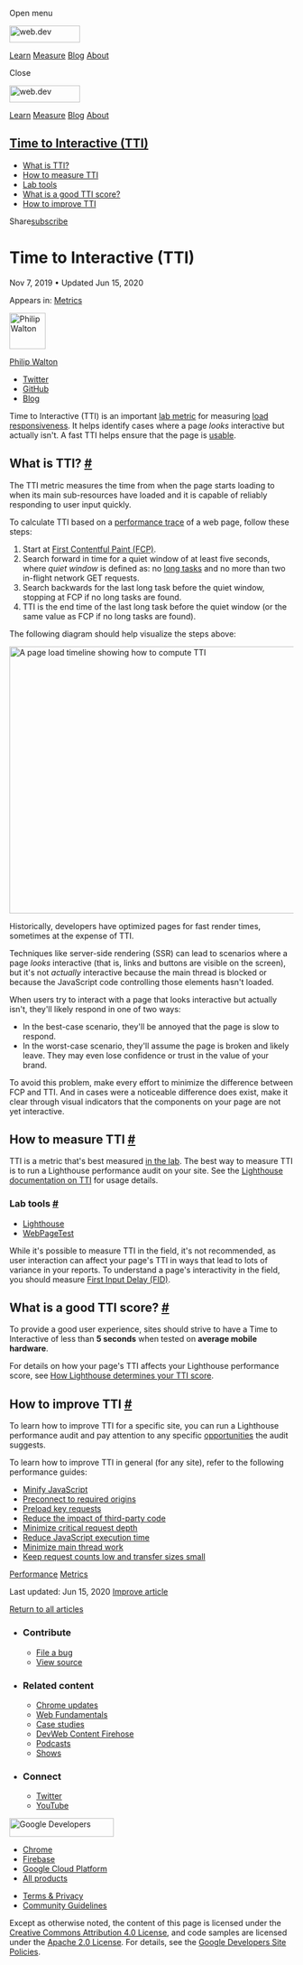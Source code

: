 <span class="w-tooltip w-tooltip--left">Open menu</span>

<a href="/" class="gc-analytics-event header-default__logo-link"><img src="/images/lockup.svg" alt="web.dev" class="header-default__logo" width="125" height="30" /></a>

<a href="/learn/" class="gc-analytics-event header-default__link">Learn</a> <a href="/measure/" class="gc-analytics-event header-default__link">Measure</a> <a href="/blog/" class="gc-analytics-event header-default__link">Blog</a> <a href="/about/" class="gc-analytics-event header-default__link">About</a>

<span class="w-tooltip">Close</span>

<a href="/" class="gc-analytics-event"><img src="/images/lockup.svg" alt="web.dev" class="drawer-default__logo" width="125" height="30" /></a>

<a href="/learn/" class="gc-analytics-event drawer-default__link">Learn</a> <a href="/measure/" class="gc-analytics-event drawer-default__link">Measure</a> <a href="/blog/" class="gc-analytics-event drawer-default__link">Blog</a> <a href="/about/" class="gc-analytics-event drawer-default__link">About</a>

<a href="#time-to-interactive-(tti)" class="w-toc__header--link">Time to Interactive (TTI)</a>
----------------------------------------------------------------------------------------------

-   [What is TTI?](#what-is-tti)
-   [How to measure TTI](#how-to-measure-tti)
-   [Lab tools](#lab-tools)
-   [What is a good TTI score?](#what-is-a-good-tti-score)
-   [How to improve TTI](#how-to-improve-tti)

Share<a href="/newsletter/" class="gc-analytics-event w-actions__fab w-actions__fab--subscribe"><span>subscribe</span></a>

Time to Interactive (TTI)
=========================

Nov 7, 2019 <span class="w-author__separator">•</span> Updated Jun 15, 2020

<span class="w-post-signpost__title">Appears in:</span> <a href="/metrics" class="w-post-signpost__link">Metrics</a>

[<img src="https://web-dev.imgix.net/image/admin/ovBM8MF9rYDxVVHUVlcG.jpg?auto=format&amp;fit=crop&amp;h=64&amp;w=64" alt="Philip Walton" class="w-author__image" sizes="(min-width: 64px) 64px, calc(100vw - 48px)" srcset="https://web-dev.imgix.net/image/admin/ovBM8MF9rYDxVVHUVlcG.jpg?fit=crop&amp;h=64&amp;w=64&amp;auto=format&amp;dpr=1&amp;q=75, https://web-dev.imgix.net/image/admin/ovBM8MF9rYDxVVHUVlcG.jpg?fit=crop&amp;h=64&amp;w=64&amp;auto=format&amp;dpr=2&amp;q=50 2x, https://web-dev.imgix.net/image/admin/ovBM8MF9rYDxVVHUVlcG.jpg?fit=crop&amp;h=64&amp;w=64&amp;auto=format&amp;dpr=3&amp;q=35 3x, https://web-dev.imgix.net/image/admin/ovBM8MF9rYDxVVHUVlcG.jpg?fit=crop&amp;h=64&amp;w=64&amp;auto=format&amp;dpr=4&amp;q=23 4x, https://web-dev.imgix.net/image/admin/ovBM8MF9rYDxVVHUVlcG.jpg?fit=crop&amp;h=64&amp;w=64&amp;auto=format&amp;dpr=5&amp;q=20 5x" width="64" height="64" />](/authors/philipwalton/)

<a href="/authors/philipwalton/" class="w-author__name-link">Philip Walton</a>

-   <a href="https://twitter.com/philwalton" class="w-author__link">Twitter</a>
-   <a href="https://github.com/philipwalton" class="w-author__link">GitHub</a>
-   <a href="https://philipwalton.com" class="w-author__link">Blog</a>

Time to Interactive (TTI) is an important [lab metric](/user-centric-performance-metrics/#in-the-lab) for measuring [load responsiveness](/user-centric-performance-metrics/#types-of-metrics). It helps identify cases where a page *looks* interactive but actually isn't. A fast TTI helps ensure that the page is [usable](/user-centric-performance-metrics/#questions).

What is TTI? <a href="#what-is-tti" class="w-headline-link">#</a>
-----------------------------------------------------------------

The TTI metric measures the time from when the page starts loading to when its main sub-resources have loaded and it is capable of reliably responding to user input quickly.

To calculate TTI based on a [performance trace](https://developers.google.com/web/tools/chrome-devtools/evaluate-performance/reference) of a web page, follow these steps:

1.  Start at [First Contentful Paint (FCP)](/fcp/).
2.  Search forward in time for a quiet window of at least five seconds, where *quiet window* is defined as: no [long tasks](/custom-metrics/#long-tasks-api) and no more than two in-flight network GET requests.
3.  Search backwards for the last long task before the quiet window, stopping at FCP if no long tasks are found.
4.  TTI is the end time of the last long task before the quiet window (or the same value as FCP if no long tasks are found).

The following diagram should help visualize the steps above:

[<img src="https://web-dev.imgix.net/image/admin/WZM0n4aXah67lEyZugOT.svg" alt="A page load timeline showing how to compute TTI" width="800" height="473" />](https://web-dev.imgix.net/image/admin/WZM0n4aXah67lEyZugOT.svg)

Historically, developers have optimized pages for fast render times, sometimes at the expense of TTI.

Techniques like server-side rendering (SSR) can lead to scenarios where a page *looks* interactive (that is, links and buttons are visible on the screen), but it's not *actually* interactive because the main thread is blocked or because the JavaScript code controlling those elements hasn't loaded.

When users try to interact with a page that looks interactive but actually isn't, they'll likely respond in one of two ways:

-   In the best-case scenario, they'll be annoyed that the page is slow to respond.
-   In the worst-case scenario, they'll assume the page is broken and likely leave. They may even lose confidence or trust in the value of your brand.

To avoid this problem, make every effort to minimize the difference between FCP and TTI. And in cases were a noticeable difference does exist, make it clear through visual indicators that the components on your page are not yet interactive.

How to measure TTI <a href="#how-to-measure-tti" class="w-headline-link">#</a>
------------------------------------------------------------------------------

TTI is a metric that's best measured [in the lab](/user-centric-performance-metrics/#in-the-lab). The best way to measure TTI is to run a Lighthouse performance audit on your site. See the [Lighthouse documentation on TTI](/interactive/) for usage details.

### Lab tools <a href="#lab-tools" class="w-headline-link">#</a>

-   [Lighthouse](https://developers.google.com/web/tools/lighthouse/)
-   [WebPageTest](https://www.webpagetest.org/)

While it's possible to measure TTI in the field, it's not recommended, as user interaction can affect your page's TTI in ways that lead to lots of variance in your reports. To understand a page's interactivity in the field, you should measure [First Input Delay (FID)](/fid/).

What is a good TTI score? <a href="#what-is-a-good-tti-score" class="w-headline-link">#</a>
-------------------------------------------------------------------------------------------

To provide a good user experience, sites should strive to have a Time to Interactive of less than **5 seconds** when tested on **average mobile hardware**.

For details on how your page's TTI affects your Lighthouse performance score, see [How Lighthouse determines your TTI score](/interactive/#how-lighthouse-determines-your-tti-score).

How to improve TTI <a href="#how-to-improve-tti" class="w-headline-link">#</a>
------------------------------------------------------------------------------

To learn how to improve TTI for a specific site, you can run a Lighthouse performance audit and pay attention to any specific [opportunities](/lighthouse-performance/#opportunities) the audit suggests.

To learn how to improve TTI in general (for any site), refer to the following performance guides:

-   [Minify JavaScript](/unminified-javascript/)
-   [Preconnect to required origins](/uses-rel-preconnect/)
-   [Preload key requests](/uses-rel-preload/)
-   [Reduce the impact of third-party code](/third-party-summary/)
-   [Minimize critical request depth](/critical-request-chains/)
-   [Reduce JavaScript execution time](/bootup-time/)
-   [Minimize main thread work](/mainthread-work-breakdown/)
-   [Keep request counts low and transfer sizes small](/resource-summary/)

<a href="/tags/performance/" class="w-chip">Performance</a> <a href="/tags/metrics/" class="w-chip">Metrics</a>

<span class="w-mr--sm">Last updated: Jun 15, 2020 </span>[Improve article](https://github.com/GoogleChrome/web.dev/blob/master/src/site/content/en/metrics/tti/index.md)

<a href="/metrics" class="gc-analytics-event w-article-navigation__link w-article-navigation__link--back w-article-navigation__link--single">Return to all articles</a>

-   ### Contribute

    -   <a href="https://github.com/GoogleChrome/web.dev/issues/new?assignees=&amp;labels=bug&amp;template=bug_report.md&amp;title=" class="w-footer__linkbox-link">File a bug</a>
    -   <a href="https://github.com/googlechrome/web.dev" class="w-footer__linkbox-link">View source</a>

-   ### Related content

    -   <a href="https://blog.chromium.org/" class="w-footer__linkbox-link">Chrome updates</a>
    -   <a href="https://developers.google.com/web/" class="w-footer__linkbox-link">Web Fundamentals</a>
    -   <a href="https://developers.google.com/web/showcase/" class="w-footer__linkbox-link">Case studies</a>
    -   <a href="https://devwebfeed.appspot.com/" class="w-footer__linkbox-link">DevWeb Content Firehose</a>
    -   <a href="/podcasts/" class="w-footer__linkbox-link">Podcasts</a>
    -   <a href="/shows/" class="w-footer__linkbox-link">Shows</a>

-   ### Connect

    -   <a href="https://www.twitter.com/ChromiumDev" class="w-footer__linkbox-link">Twitter</a>
    -   <a href="https://www.youtube.com/user/ChromeDevelopers" class="w-footer__linkbox-link">YouTube</a>

<a href="https://developers.google.com/" class="w-footer__utility-logo-link"><img src="/images/lockup-color.png" alt="Google Developers" class="w-footer__utility-logo" width="185" height="33" /></a>

-   <a href="https://developer.chrome.com/" class="w-footer__utility-link">Chrome</a>
-   <a href="https://firebase.google.com/" class="w-footer__utility-link">Firebase</a>
-   <a href="https://cloud.google.com/" class="w-footer__utility-link">Google Cloud Platform</a>
-   <a href="https://developers.google.com/products" class="w-footer__utility-link">All products</a>

<!-- -->

-   <a href="https://policies.google.com/" class="w-footer__utility-link">Terms &amp; Privacy</a>
-   <a href="/community-guidelines/" class="w-footer__utility-link">Community Guidelines</a>

Except as otherwise noted, the content of this page is licensed under the [Creative Commons Attribution 4.0 License](https://creativecommons.org/licenses/by/4.0/), and code samples are licensed under the [Apache 2.0 License](https://www.apache.org/licenses/LICENSE-2.0). For details, see the [Google Developers Site Policies](https://developers.google.com/terms/site-policies).
